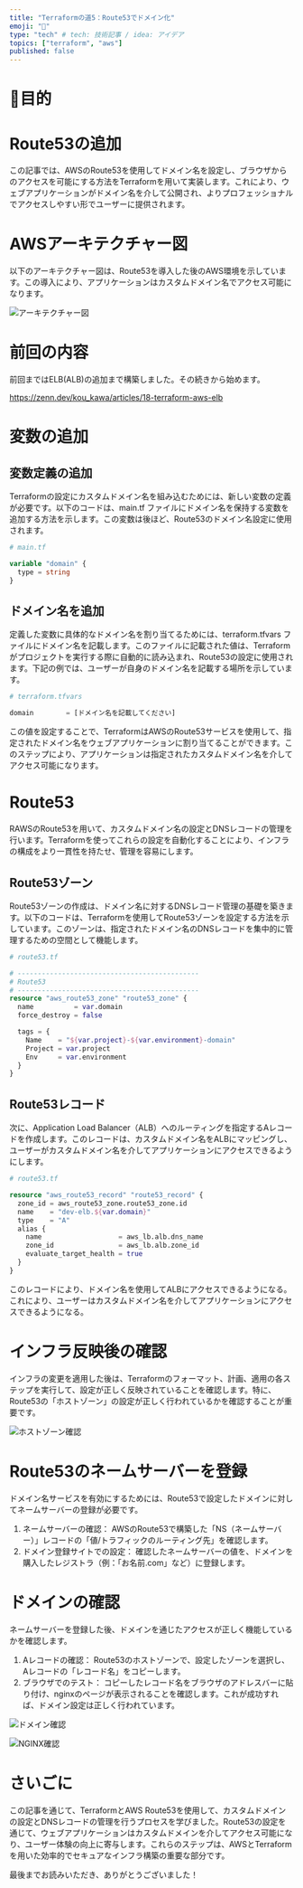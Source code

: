 ```yaml
---
title: "Terraformの道5：Route53でドメイン化"
emoji: "📜"
type: "tech" # tech: 技術記事 / idea: アイデア
topics: ["terraform", "aws"]
published: false
---
```


# 🎯目的

# Route53の追加

この記事では、AWSのRoute53を使用してドメイン名を設定し、ブラウザからのアクセスを可能にする方法をTerraformを用いて実装します。これにより、ウェブアプリケーションがドメイン名を介して公開され、よりプロフェッショナルでアクセスしやすい形でユーザーに提供されます。

# AWSアーキテクチャー図

以下のアーキテクチャー図は、Route53を導入した後のAWS環境を示しています。この導入により、アプリケーションはカスタムドメイン名でアクセス可能になります。

![アーキテクチャー図](https://storage.googleapis.com/zenn-user-upload/0e83eb475dc7-20240120.png)

# 前回の内容

前回まではELB(ALB)の追加まで構築しました。その続きから始めます。

https://zenn.dev/kou_kawa/articles/18-terraform-aws-elb

# 変数の追加

## 変数定義の追加

Terraformの設定にカスタムドメイン名を組み込むためには、新しい変数の定義が必要です。以下のコードは、main.tf ファイルにドメイン名を保持する変数を追加する方法を示します。この変数は後ほど、Route53のドメイン名設定に使用されます。

```tf
# main.tf

variable "domain" {
  type = string
}
```

## ドメイン名を追加

定義した変数に具体的なドメイン名を割り当てるためには、terraform.tfvars ファイルにドメイン名を記載します。このファイルに記載された値は、Terraformがプロジェクトを実行する際に自動的に読み込まれ、Route53の設定に使用されます。下記の例では、ユーザーが自身のドメイン名を記載する場所を示しています。

```tf
# terraform.tfvars

domain        = [ドメイン名を記載してください]
```

この値を設定することで、TerraformはAWSのRoute53サービスを使用して、指定されたドメイン名をウェブアプリケーションに割り当てることができます。このステップにより、アプリケーションは指定されたカスタムドメイン名を介してアクセス可能になります。

# Route53

RAWSのRoute53を用いて、カスタムドメイン名の設定とDNSレコードの管理を行います。Terraformを使ってこれらの設定を自動化することにより、インフラの構成をより一貫性を持たせ、管理を容易にします。

## Route53ゾーン

Route53ゾーンの作成は、ドメイン名に対するDNSレコード管理の基礎を築きます。以下のコードは、Terraformを使用してRoute53ゾーンを設定する方法を示しています。このゾーンは、指定されたドメイン名のDNSレコードを集中的に管理するための空間として機能します。

```tf
# route53.tf

# ---------------------------------------------
# Route53
# ---------------------------------------------
resource "aws_route53_zone" "route53_zone" {
  name          = var.domain
  force_destroy = false

  tags = {
    Name    = "${var.project}-${var.environment}-domain"
    Project = var.project
    Env     = var.environment
  }
}
```

## Route53レコード

次に、Application Load Balancer（ALB）へのルーティングを指定するAレコードを作成します。このレコードは、カスタムドメイン名をALBにマッピングし、ユーザーがカスタムドメイン名を介してアプリケーションにアクセスできるようにします。

```tf
# route53.tf

resource "aws_route53_record" "route53_record" {
  zone_id = aws_route53_zone.route53_zone.id
  name    = "dev-elb.${var.domain}"
  type    = "A"
  alias {
    name                   = aws_lb.alb.dns_name
    zone_id                = aws_lb.alb.zone_id
    evaluate_target_health = true
  }
}
```

このレコードにより、ドメイン名を使用してALBにアクセスできるようになる。これにより、ユーザーはカスタムドメイン名を介してアプリケーションにアクセスできるようになる。

# インフラ反映後の確認

インフラの変更を適用した後は、Terraformのフォーマット、計画、適用の各ステップを実行して、設定が正しく反映されていることを確認します。特に、Route53の「ホストゾーン」の設定が正しく行われているかを確認することが重要です。

![ホストゾーン確認](https://storage.googleapis.com/zenn-user-upload/3f82a4d3bdd5-20240114.png)

# Route53のネームサーバーを登録

ドメイン名サービスを有効にするためには、Route53で設定したドメインに対してネームサーバーの登録が必要です。

1. ネームサーバーの確認： AWSのRoute53で構築した「NS（ネームサーバー）」レコードの「値/トラフィックのルーティング先」を確認します。
2. ドメイン登録サイトでの設定： 確認したネームサーバーの値を、ドメインを購入したレジストラ（例：「お名前.com」など）に登録します。

# ドメインの確認

ネームサーバーを登録した後、ドメインを通じたアクセスが正しく機能しているかを確認します。

1. Aレコードの確認： Route53のホストゾーンで、設定したゾーンを選択し、Aレコードの「レコード名」をコピーします。
2. ブラウザでのテスト： コピーしたレコード名をブラウザのアドレスバーに貼り付け、nginxのページが表示されることを確認します。これが成功すれば、ドメイン設定は正しく行われています。

![ドメイン確認](https://storage.googleapis.com/zenn-user-upload/4136734776db-20240114.png)

![NGINX確認](https://storage.googleapis.com/zenn-user-upload/0edb0ba9ac79-20240114.png)

# さいごに

この記事を通じて、TerraformとAWS Route53を使用して、カスタムドメインの設定とDNSレコードの管理を行うプロセスを学びました。Route53の設定を通じて、ウェブアプリケーションはカスタムドメインを介してアクセス可能になり、ユーザー体験の向上に寄与します。これらのステップは、AWSとTerraformを用いた効率的でセキュアなインフラ構築の重要な部分です。

最後までお読みいただき、ありがとうございました！
